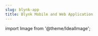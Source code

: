 ```yaml
---
slug: blynk-app
title: Blynk Mobile and Web Application
---
```

import Image from '@theme/IdealImage';
